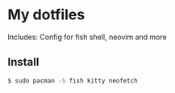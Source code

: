 # My dotfiles
Includes: Config for fish shell, neovim and more

## Install
```bash
$ sudo pacman -S fish kitty neofetch
```
